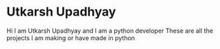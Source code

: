 # Utkarsh Upadhyay
Hi I am Utkarsh Upadhyay and I am a python developer
These are all the projects I am making or have made in python
